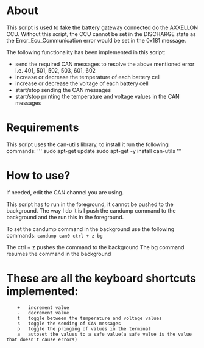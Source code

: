 # About

This script is used to fake the battery gateway connected do the AXXELLON CCU.
Without this script, the CCU cannot be set in the DISCHARGE state as the
Error_Ecu_Communication error would be set in the 0x181 message.

The following functionality has been implemented in this script:

- send the required CAN messages to resolve the above mentioned error i.e. 401, 501, 502, 503, 601, 602
- increase or decrease the temperature of each battery cell
- increase or decrease the voltage of each battery cell
- start/stop sending the CAN messages
- start/stop printing the temperature and voltage values in the CAN messages

# Requirements

This script uses the can-utils library, to install it run the following commands:
 	'''
 	sudo apt-get update
 	sudo apt-get -y install can-utils
 	'''

# How to use?

If needed, edit the CAN channel you are using.

This script has to run in the foreground, it cannot be pushed to the background. 
The way I do it is I push the candump command to the background and the run this in the foreground.

To set the candump command in the background use the following commands:
	```
	candump can0
	ctrl + z
	bg
	```

 The ctrl + z pushes the command to the background
 The bg command resumes the command in the background


# These are all the keyboard shortcuts implemented:

```
	+	increment value
	-	decrement value
 	t 	toggle between the temperature and voltage values
	s 	toggle the sending of CAN messages
	p 	toggle the pringing of values in the terminal
 	a 	autoset the values to a safe value(a safe value is the value that doesn't cause errors)
```